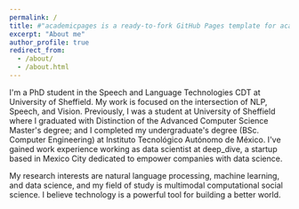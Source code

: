 ```yaml
---
permalink: /
title: #"academicpages is a ready-to-fork GitHub Pages template for academic personal websites"
excerpt: "About me"
author_profile: true
redirect_from: 
  - /about/
  - /about.html
---
```


I'm a PhD student in the Speech and Language Technologies CDT at University of Sheffield. My work is focused on the intersection of NLP, Speech, and Vision. Previously, I was a student at University of Sheffield where I graduated with Distinction of the Advanced Computer Science Master's degree; and I completed my undergraduate's degree (BSc. Computer Engineering) at Instituto Tecnológico Autónomo de México. I've gained work experience working as data scientist at deep_dive, a startup based in Mexico City dedicated to empower companies with data science.

My research interests are natural language processing, machine learning, and data science, and my field of study is multimodal computational social science. I believe technology is a powerful tool for building a better world.
